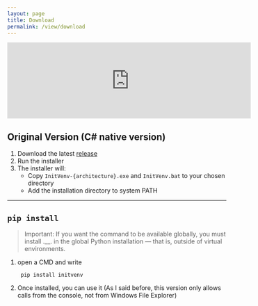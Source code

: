 ```yaml
---
layout: page
title: Download
permalink: /view/download
---
```


<iframe frameborder="0" src="https://itch.io/embed/4005004?linkback=true&amp;border_width=5&amp;bg_color=1e1e1e&amp;fg_color=00c3e8&amp;link_color=fae45b&amp;border_color=1caefa" width="560" height="175"><a href="https://tutosrive.itch.io/initvenv">Init Venv - CLI Virtual Python Environments by tutosrive</a></iframe>

## Original Version (C# native version)
1. Download the latest [release](https://github.com/Dev2Forge/Init-Venv/releases)
2. Run the installer
3. The installer will:
   - Copy `InitVenv-{architecture}.exe` and `InitVenv.bat` to your chosen directory
   - Add the installation directory to system PATH

---

## `pip install`

> Important: If you want the command to be available globally, you must install .__. in the global Python installation — that is, outside of virtual environments.

1. open a CMD and write
   ```shell
    pip install initvenv
   ```
2. Once installed, you can use it (As I said before, this version only allows calls from the console, not from Windows File Explorer)
